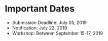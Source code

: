 # Important Dates

  - Submission Deadline: July 05, 2019
  - Notification: July 22, 2019
  - Workshop: Between September 15-17, 2019

